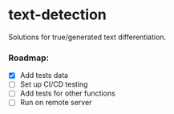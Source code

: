 # text-detection
Solutions for true/generated text differentiation.

### Roadmap:

- [X] Add tests data
- [ ] Set up CI/CD testing
- [ ] Add tests for other functions
- [ ] Run on remote server
